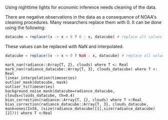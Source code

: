 Using nighttime lights for economic inference needs cleaning of the data.   

There are negative observations in the data as a consequence of NOAA's cleaning procedures. Many researchers replace them with 0. It can be done using the following:
```julia
datacube = replace!(x -> x < 0 ? 0 : x, datacube) # replace all values below 0 with 0
```
These values can be replaced with NaN and interpolated. 
```julia
datacube = replace!(x -> x < 0 ? NaN : x, datacube) # replace all values below 0 with NaN
```

```@docs
mark_nan(radiance::Array{T, 2}, clouds) where T <: Real
mark_nan(radiance_datacube::Array{T, 3}, clouds_datacube) where T <: Real
linear_interpolation(timeseries)
outlier_mask(datacube, mask)
outlier_ts(timeseries)
background_noise_mask(datacube=radiance_datacube, clouds=clouds_datacube, th=0.4)
bias_correction(radiance::Array{T, 1}, clouds) where T <:Real
bias_correction(radiance_datacube::Array{T, 3}, clouds_datacube, mask=ones(Int8, (size(radiance_datacube)[1],size(radiance_datacube)[2]))) where T <:Real
```
